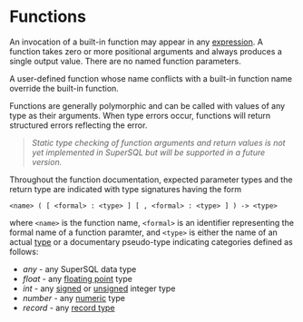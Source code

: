 # Functions

An invocation of a built-in function may appear in any
[expression](../expressions.md).
A function takes zero or more positional arguments and always produces
a single output value.  There are no named function parameters.

A user-defined function whose name conflicts with a built-in function name override
the built-in function.

Functions are generally polymorphic and can be called with values of any type
as their arguments.  When type errors occur, functions will return structured errors
reflecting the error.

> _Static type checking of function arguments and return values is not yet implemented
> in SuperSQL but will be supported in a future version._

Throughout the function documentation, expected parameter types and the return type
are indicated with type signatures having the form
```
<name> ( [ <formal> : <type> ] [ , <formal> : <type> ] ) -> <type>
```
where `<name>` is the function name, `<formal>` is an identifier representing
the formal name of a function paramter,
and `<type>` is either the name of an actual [type](../types/intro.md)
or a documentary pseudo-type indicating categories defined as follows:
* _any_ - any SuperSQL data type
* _float_ - any [floating point](../types/numbers.md#floating-point) type
* _int_ - any [signed](../types/numbers.md#signed-integers) or
    [unsigned](../types/numbers.md#unsigned-integers) integer type
* _number_ - any [numeric](../types/numbers.md) type
* _record_ - any [record type](../types/record.md)
